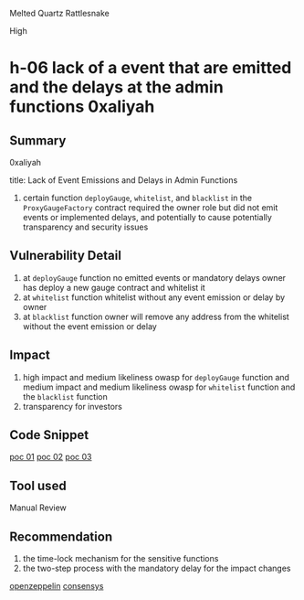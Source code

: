 Melted Quartz Rattlesnake

High

# h-06 lack of a event that are emitted and the delays at the admin functions 0xaliyah

## Summary

0xaliyah

title: Lack of Event Emissions and Delays in Admin Functions

1. certain function `deployGauge`, `whitelist`, and `blacklist` in the `ProxyGaugeFactory` contract required the owner role but did not emit events or implemented delays, and potentially to cause potentially transparency and security issues

## Vulnerability Detail

1. at `deployGauge` function no emitted events or mandatory delays owner has deploy a new gauge contract and whitelist it
2. at `whitelist` function whitelist without any event emission or delay by owner
3. at `blacklist` function owner will remove any address from the whitelist without the event emission or delay

## Impact

1. high impact and medium likeliness owasp for `deployGauge` function and medium impact and medium likeliness owasp for `whitelist` function and the `blacklist` function
2. transparency for investors

## Code Snippet

[poc 01](https://github.com/sherlock-audit/2024-06-velocimeter/blob/63818925987a5115a80eff4bd12578146a844cfd/v4-contracts/contracts/factories/ProxyGaugeFactory.sol#L19)
[poc 02](https://github.com/sherlock-audit/2024-06-velocimeter/blob/63818925987a5115a80eff4bd12578146a844cfd/v4-contracts/contracts/factories/ProxyGaugeFactory.sol#L34)
[poc 03](https://github.com/sherlock-audit/2024-06-velocimeter/blob/63818925987a5115a80eff4bd12578146a844cfd/v4-contracts/contracts/factories/ProxyGaugeFactory.sol#L38)

## Tool used

Manual Review

## Recommendation

1. the time-lock mechanism for the sensitive functions
5. the two-step process with the mandatory delay for the impact changes

[openzeppelin](https://blog.openzeppelin.com/protect-your-users-with-smart-contract-timelocks)
[consensys](https://consensys.io/diligence/audits/2020/12/1inch-liquidity-protocol/#unpredictable-behavior-for-users-due-to-admin-front-running-or-general-bad-timing)